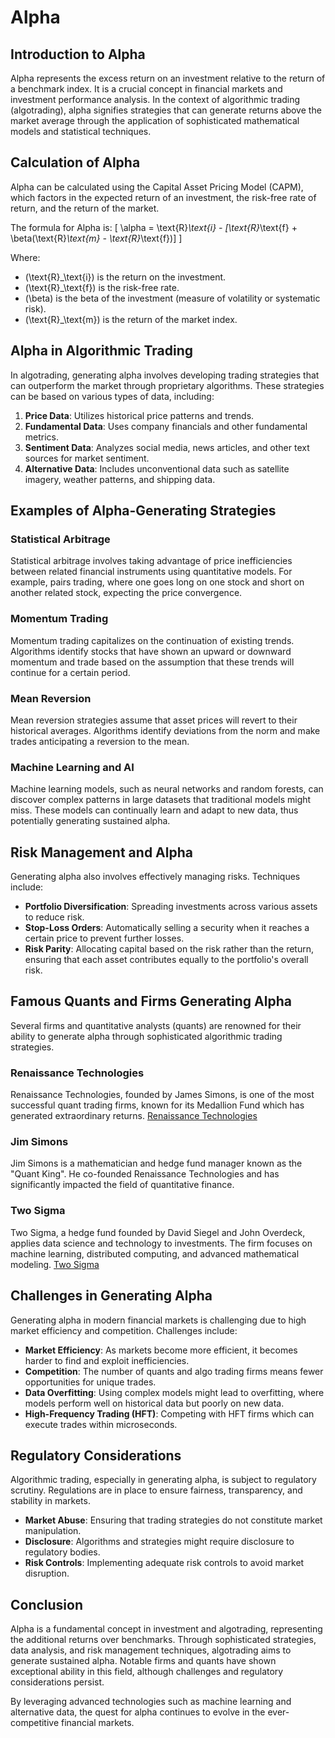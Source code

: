 # Alpha

## Introduction to Alpha

Alpha represents the excess return on an investment relative to the return of a benchmark index. It is a crucial concept in financial markets and investment performance analysis. In the context of algorithmic trading (algotrading), alpha signifies strategies that can generate returns above the market average through the application of sophisticated mathematical models and statistical techniques.

## Calculation of Alpha

Alpha can be calculated using the Capital Asset Pricing Model (CAPM), which factors in the expected return of an investment, the risk-free rate of return, and the return of the market.

The formula for Alpha is:
\[ \alpha = \text{R}_\text{i} - [\text{R}_\text{f} + \beta(\text{R}_\text{m} - \text{R}_\text{f})] \]

Where:
- \(\text{R}_\text{i}\) is the return on the investment.
- \(\text{R}_\text{f}\) is the risk-free rate.
- \(\beta\) is the beta of the investment (measure of volatility or systematic risk).
- \(\text{R}_\text{m}\) is the return of the market index.

## Alpha in Algorithmic Trading

In algotrading, generating alpha involves developing trading strategies that can outperform the market through proprietary algorithms. These strategies can be based on various types of data, including:

1. **Price Data**: Utilizes historical price patterns and trends.
2. **Fundamental Data**: Uses company financials and other fundamental metrics.
3. **Sentiment Data**: Analyzes social media, news articles, and other text sources for market sentiment.
4. **Alternative Data**: Includes unconventional data such as satellite imagery, weather patterns, and shipping data.

## Examples of Alpha-Generating Strategies

### Statistical Arbitrage

Statistical arbitrage involves taking advantage of price inefficiencies between related financial instruments using quantitative models. For example, pairs trading, where one goes long on one stock and short on another related stock, expecting the price convergence.

### Momentum Trading

Momentum trading capitalizes on the continuation of existing trends. Algorithms identify stocks that have shown an upward or downward momentum and trade based on the assumption that these trends will continue for a certain period.

### Mean Reversion

Mean reversion strategies assume that asset prices will revert to their historical averages. Algorithms identify deviations from the norm and make trades anticipating a reversion to the mean.

### Machine Learning and AI

Machine learning models, such as neural networks and random forests, can discover complex patterns in large datasets that traditional models might miss. These models can continually learn and adapt to new data, thus potentially generating sustained alpha.

## Risk Management and Alpha

Generating alpha also involves effectively managing risks. Techniques include:

- **Portfolio Diversification**: Spreading investments across various assets to reduce risk.
- **Stop-Loss Orders**: Automatically selling a security when it reaches a certain price to prevent further losses.
- **Risk Parity**: Allocating capital based on the risk rather than the return, ensuring that each asset contributes equally to the portfolio's overall risk.

## Famous Quants and Firms Generating Alpha

Several firms and quantitative analysts (quants) are renowned for their ability to generate alpha through sophisticated algorithmic trading strategies.

### Renaissance Technologies

Renaissance Technologies, founded by James Simons, is one of the most successful quant trading firms, known for its Medallion Fund which has generated extraordinary returns. [Renaissance Technologies](https://www.rentec.com/)

### Jim Simons

Jim Simons is a mathematician and hedge fund manager known as the "Quant King". He co-founded Renaissance Technologies and has significantly impacted the field of quantitative finance.

### Two Sigma

Two Sigma, a hedge fund founded by David Siegel and John Overdeck, applies data science and technology to investments. The firm focuses on machine learning, distributed computing, and advanced mathematical modeling. [Two Sigma](https://www.twosigma.com/)

## Challenges in Generating Alpha

Generating alpha in modern financial markets is challenging due to high market efficiency and competition. Challenges include:

- **Market Efficiency**: As markets become more efficient, it becomes harder to find and exploit inefficiencies.
- **Competition**: The number of quants and algo trading firms means fewer opportunities for unique trades.
- **Data Overfitting**: Using complex models might lead to overfitting, where models perform well on historical data but poorly on new data.
- **High-Frequency Trading (HFT)**: Competing with HFT firms which can execute trades within microseconds.

## Regulatory Considerations

Algorithmic trading, especially in generating alpha, is subject to regulatory scrutiny. Regulations are in place to ensure fairness, transparency, and stability in markets.

- **Market Abuse**: Ensuring that trading strategies do not constitute market manipulation.
- **Disclosure**: Algorithms and strategies might require disclosure to regulatory bodies.
- **Risk Controls**: Implementing adequate risk controls to avoid market disruption.

## Conclusion

Alpha is a fundamental concept in investment and algotrading, representing the additional returns over benchmarks. Through sophisticated strategies, data analysis, and risk management techniques, algotrading aims to generate sustained alpha. Notable firms and quants have shown exceptional ability in this field, although challenges and regulatory considerations persist.

By leveraging advanced technologies such as machine learning and alternative data, the quest for alpha continues to evolve in the ever-competitive financial markets.